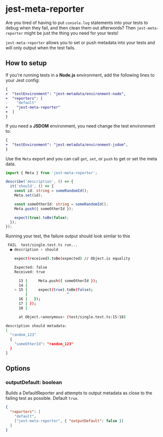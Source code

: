 # jest-meta-reporter

Are you tired of having to put `console.log` statements into your tests to debug when they fail, and then clean them out afterwords?
Then `jest-meta-reporter` might be just the thing you need for your tests!

`jest-meta-reporter` allows you to set or push metadata into your tests and will only output when the test fails.

## How to setup

If you're running tests in a **Node.js** environment, add the following lines to your Jest config:

```diff
{
+  "testEnvironment": "jest-metadata/environment-node",
+  "reporters": [
-    "default"
+    "jest-meta-reporter"
+  ]
}
```

If you need a **JSDOM** environment, you need change the test environment to:

```diff
{
+  "testEnvironment": "jest-metadata/environment-jsdom",
}
```

Use the `Meta` export and you can call `get`, `set`, or `push` to get or set the meta data.

```typescript
import { Meta } from 'jest-meta-reporter';

describe('description', () => {
  it('should', () => {
    const id: string = someRandomId();
    Meta.set(id);

    const someOtherId: string = someRandomId();
    Meta.push({ someOtherId });

    expect(true).toBe(false);
  });
});
```

Running your test, the failure output should look similar to this

```sh
 FAIL  test/single.test.ts run...
  ● description › should

    expect(received).toBe(expected) // Object.is equality

    Expected: false
    Received: true

      13 |     Meta.push({ someOtherId });
      14 |
    > 15 |     expect(true).toBe(false);
         |                  ^
      16 |   });
      17 | });
      18 |

      at Object.<anonymous> (test/single.test.ts:15:18)

description should metadata:
[
  "random_123"
  {
    "someOtherId": "random_123"
  }
]
``` 

## Options

### outputDefault: boolean
Builds a DefaultReporter and attempts to output metadata as close to the
failing test as possible. 
Default `true`.
```json
{
  "reporters": [
    "default",
    ["jest-meta-reporter", { "outputDefault": false }]
  ]
}
```
